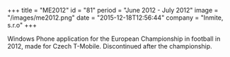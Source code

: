 +++
title = "ME2012"
id = "81"
period = "June 2012 - July 2012"
image = "/images/me2012.png"
date = "2015-12-18T12:56:44"
company = "Inmite, s.r.o"
+++

Windows Phone application for the European Championship in football in 2012, made for Czech T-Mobile. Discontinued after the championship. 
